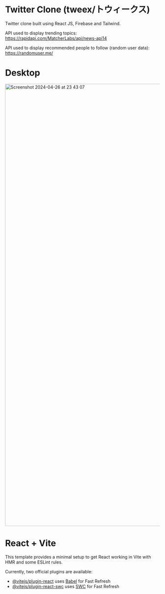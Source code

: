 # Twitter Clone (tweex/トウィークス)

Twitter clone built using React JS, Firebase and Tailwind.

API used to display trending topics: https://rapidapi.com/MatcherLabs/api/news-api14

API used to display recommended people to follow (random user data): https://randomuser.me/



# Desktop

<img width="1440" alt="Screenshot 2024-04-26 at 23 43 07" src="https://github.com/Joaosilva27/tweex/assets/94570140/8c99265d-2fdb-44ee-994b-cb9c4e0d37c7">




# React + Vite

This template provides a minimal setup to get React working in Vite with HMR and some ESLint rules.

Currently, two official plugins are available:

- [@vitejs/plugin-react](https://github.com/vitejs/vite-plugin-react/blob/main/packages/plugin-react/README.md) uses [Babel](https://babeljs.io/) for Fast Refresh
- [@vitejs/plugin-react-swc](https://github.com/vitejs/vite-plugin-react-swc) uses [SWC](https://swc.rs/) for Fast Refresh

